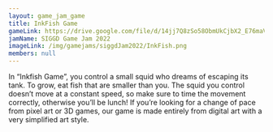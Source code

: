 ```yaml
---
layout: game_jam_game
title: InkFish Game
gameLink: https://drive.google.com/file/d/14jj7Q8zSo58ObmUkCjbX2_E76maV5r73/view?usp=sharing
jamName: SIGGD Game Jam 2022
imageLink: /img/gamejams/siggdJam2022/InkFish.png
members: null
---
```

<!--Put description here:-->
In “Inkfish Game”, you control a small squid who dreams of escaping its tank. To grow, eat fish that are smaller than you. The squid you control doesn’t move at a constant speed, so make sure to time the movement correctly, otherwise you’ll be lunch! If you’re looking for a change of pace from pixel art or 3D games, our game is made entirely from digital art with a very simplified art style.